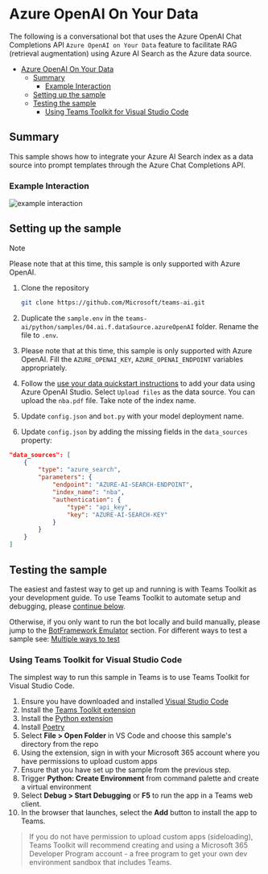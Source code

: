 # Azure OpenAI On Your Data

The following is a conversational bot that uses the Azure OpenAI Chat Completions API `Azure OpenAI on Your Data` feature to facilitate RAG (retrieval augmentation) using Azure AI Search as the Azure data source.

<!-- @import "[TOC]" {cmd="toc" depthFrom=1 depthTo=6 orderedList=false} -->

<!-- code_chunk_output -->

-   [Azure OpenAI On Your Data](#azure-openai-on-your-data)
    -   [Summary](#summary)
        -   [Example Interaction](#example-interaction)
    -   [Setting up the sample](#setting-up-the-sample)
    -   [Testing the sample](#testing-the-sample)
        -   [Using Teams Toolkit for Visual Studio Code](#using-teams-toolkit-for-visual-studio-code)

<!-- /code_chunk_output -->

## Summary

This sample shows how to integrate your Azure AI Search index as a data source into prompt templates through the Azure Chat Completions API.

### Example Interaction

![example interaction](assets/example.png)

## Setting up the sample

> [!NOTE]
> Please note that at this time, this sample is only supported with Azure OpenAI.

1. Clone the repository

    ```bash
    git clone https://github.com/Microsoft/teams-ai.git
    ```

2. Duplicate the `sample.env` in the `teams-ai/python/samples/04.ai.f.dataSource.azureOpenAI` folder. Rename the file to `.env`. 

3. Please note that at this time, this sample is only supported with Azure OpenAI. Fill the `AZURE_OPENAI_KEY`, `AZURE_OPENAI_ENDPOINT` variables appropriately.

4. Follow the [use your data quickstart instructions](https://learn.microsoft.com/en-us/azure/ai-services/openai/use-your-data-quickstart?tabs=command-line%2Cpython-new&pivots=programming-language-studio#add-your-data-using-azure-openai-studio) to add your data using Azure OpenAI Studio. Select `Upload files` as the data source. You can upload the `nba.pdf` file. Take note of the index name.

5. Update `config.json` and `bot.py` with your model deployment name.

6. Update `config.json` by adding the missing fields in the `data_sources` property:

```json
"data_sources": [
    {
        "type": "azure_search",
        "parameters": {
            "endpoint": "AZURE-AI-SEARCH-ENDPOINT",
            "index_name": "nba",
            "authentication": {
                "type": "api_key",
                "key": "AZURE-AI-SEARCH-KEY"
            }
        }
    }
]
```

## Testing the sample

The easiest and fastest way to get up and running is with Teams Toolkit as your development guide. To use Teams Toolkit to automate setup and debugging, please [continue below](#using-teams-toolkit-for-visual-studio-code).

Otherwise, if you only want to run the bot locally and build manually, please jump to the [BotFramework Emulator](../README.md#testing-in-botframework-emulator) section.
For different ways to test a sample see: [Multiple ways to test](../README.md#multiple-ways-to-test)

### Using Teams Toolkit for Visual Studio Code 

The simplest way to run this sample in Teams is to use Teams Toolkit for Visual Studio Code.

1. Ensure you have downloaded and installed [Visual Studio Code](https://code.visualstudio.com/docs/setup/setup-overview)
2. Install the [Teams Toolkit extension](https://marketplace.visualstudio.com/items?itemName=TeamsDevApp.ms-teams-vscode-extension)
3. Install the [Python extension](https://marketplace.visualstudio.com/items?itemName=ms-python.python)
4. Install [Poetry](https://python-poetry.org/docs/#installation)
5. Select **File > Open Folder** in VS Code and choose this sample's directory from the repo
6. Using the extension, sign in with your Microsoft 365 account where you have permissions to upload custom apps
7. Ensure that you have set up the sample from the previous step.
8. Trigger **Python: Create Environment** from command palette and create a virtual environment
9. Select **Debug > Start Debugging** or **F5** to run the app in a Teams web client.
10. In the browser that launches, select the **Add** button to install the app to Teams.

> If you do not have permission to upload custom apps (sideloading), Teams Toolkit will recommend creating and using a Microsoft 365 Developer Program account - a free program to get your own dev environment sandbox that includes Teams.